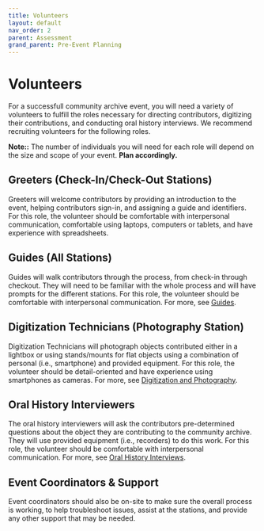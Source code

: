 ```yaml
---
title: Volunteers
layout: default
nav_order: 2
parent: Assessment
grand_parent: Pre-Event Planning
---
```


# Volunteers

For a successfull community archive event, you will need a variety of volunteers to fulfill the roles necessary for directing contributors, digitizing their contributions, and conducting oral history interviews. We recommend recruiting volunteers for the following roles.

**Note::** The number of individuals you will need for each role will depend on the size and scope of your event. **Plan accordingly.**

## Greeters (Check-In/Check-Out Stations) 

Greeters will welcome contributors by providing an introduction to the event, helping contributors sign-in, and assigning a guide and identifiers. For this role, the volunteer should be comfortable with interpersonal communication, comfortable using laptops, computers or tablets, and have experience with spreadsheets. 

## Guides (All Stations)

Guides will walk contributors through the process, from check-in through checkout. They will need to be familiar with the whole process and will have prompts for the different stations. For this role, the volunteer should be comfortable with interpersonal communication.
For more, see [Guides]({{site.url}}{{site.baseurl}}/docs/duringEvent/guides.html).

## Digitization Technicians (Photography Station) 

Digitization Technicians will photograph objects contributed either in a lightbox or using stands/mounts for flat objects using a combination of personal (i.e., smartphone) and provided equipment. For this role, the volunteer should be detail-oriented and have experience using smartphones as cameras.
For more, see [Digitization and Photography]({{site.url}}{{site.baseurl}}/docs/duringEvent/digital.html).

## Oral History Interviewers 

The oral history interviewers will ask the contributors pre-determined questions about the object they are contributing to the community archive. They will use provided equipment (i.e., recorders) to do this work. For this role, the volunteer should be comfortable with interpersonal communication.
For more, see [Oral History Interviews]({{site.url}}{{site.baseurl}}/docs/duringEvent/oralHistory.html).

## Event Coordinators & Support 

Event coordinators should also be on-site to make sure the overall process is working, to help troubleshoot issues, assist at the stations, and provide any other support that may be needed. 